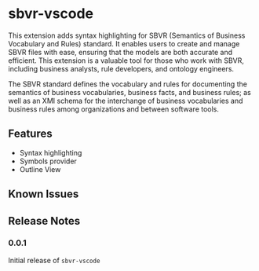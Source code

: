 # sbvr-vscode

This extension adds syntax highlighting for SBVR (Semantics of Business Vocabulary and Rules) standard. It enables users to create and manage SBVR files with ease, ensuring that the models are both accurate and efficient. This extension is a valuable tool for those who work with SBVR, including business analysts, rule developers, and ontology engineers.

The SBVR standard defines the vocabulary and rules for documenting the semantics of business vocabularies, business facts, and business rules; as well as an XMI schema for the interchange of business vocabularies and business rules among organizations and between software tools.

## Features

- Syntax highlighting
- Symbols provider
- Outline View

<!-- ## Extension Settings -->
<!--
Include if your extension adds any VS Code settings through the `contributes.configuration` extension point.

For example:

This extension contributes the following settings:

* `myExtension.enable`: Enable/disable this extension.
* `myExtension.thing`: Set to `blah` to do something.
*  -->

## Known Issues

<!-- Calling out known issues can help limit users opening duplicate issues against your extension. -->

## Release Notes

<!-- Users appreciate release notes as you update your extension. -->

### 0.0.1

Initial release of `sbvr-vscode`

<!-- ## For more information

* [Visual Studio Code's Markdown Support](http://code.visualstudio.com/docs/languages/markdown)
* [Markdown Syntax Reference](https://help.github.com/articles/markdown-basics/) -->
